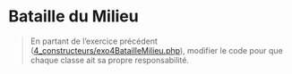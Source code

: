 # Bataille du Milieu

> En partant de l’exercice précédent ([4_constructeurs/exo4BatailleMilieu.php](https://github.com/MadelineMorisset/realisationExercicesPOO/blob/main/4_constructeurs/exo4BatailleMilieu.php)), modifier le code pour que chaque classe ait sa propre responsabilité.
